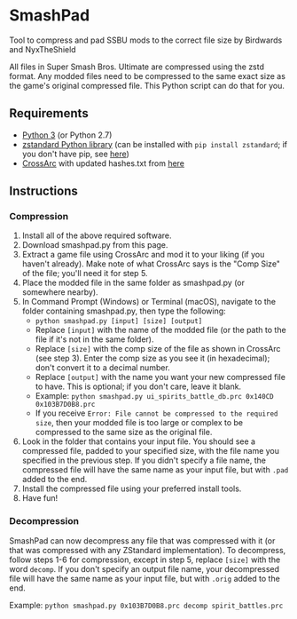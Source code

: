 # SmashPad
Tool to compress and pad SSBU mods to the correct file size
by Birdwards and NyxTheShield

All files in Super Smash Bros. Ultimate are compressed using the zstd format. Any modded files need to be compressed to the same exact size as the game's original compressed file. This Python script can do that for you.

## Requirements

- [Python 3](https://www.python.org/) (or Python 2.7)
- [zstandard Python library](https://pypi.org/project/zstandard/) (can be installed with `pip install zstandard`; if you don't have pip, see [here](https://pip.pypa.io/en/stable/installing/))
- [CrossArc](https://github.com/Ploaj/ArcCross/) with updated hashes.txt from [here](https://github.com/ultimate-research/archive-hashes/)

## Instructions

### Compression

1. Install all of the above required software.
2. Download smashpad.py from this page.
3. Extract a game file using CrossArc and mod it to your liking (if you haven't already). Make note of what CrossArc says is the "Comp Size" of the file; you'll need it for step 5.
4. Place the modded file in the same folder as smashpad.py (or somewhere nearby).
5. In Command Prompt (Windows) or Terminal (macOS), navigate to the folder containing smashpad.py, then type the following:
   - `python smashpad.py [input] [size] [output]`
   - Replace `[input]` with the name of the modded file (or the path to the file if it's not in the same folder).
   - Replace `[size]` with the comp size of the file as shown in CrossArc (see step 3). Enter the comp size as you see it (in hexadecimal); don't convert it to a decimal number.
   - Replace `[output]` with the name you want your new compressed file to have. This is optional; if you don't care, leave it blank.
   - Example: `python smashpad.py ui_spirits_battle_db.prc 0x140CD 0x103B7D0B8.prc`
   - If you receive `Error: File cannot be compressed to the required size`, then your modded file is too large or complex to be compressed to the same size as the original file.
6. Look in the folder that contains your input file. You should see a compressed file, padded to your specified size, with the file name you specified in the previous step. If you didn't specify a file name, the compressed file will have the same name as your input file, but with `.pad` added to the end. 
7. Install the compressed file using your preferred install tools.
8. Have fun!

### Decompression

SmashPad can now decompress any file that was compressed with it (or that was compressed with any ZStandard implementation). To decompress, follow steps 1-6 for compression, except in step 5, replace `[size]` with the word `decomp`. If you don't specify an output file name, your decompressed file will have the same name as your input file, but with `.orig` added to the end.

Example: `python smashpad.py 0x103B7D0B8.prc decomp spirit_battles.prc`

